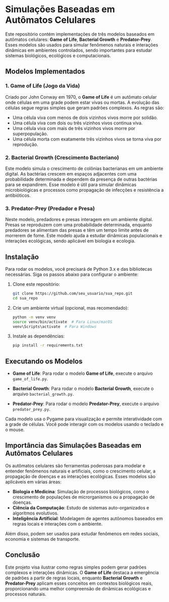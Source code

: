 # Simulações Baseadas em Autômatos Celulares

Este repositório contém implementações de três modelos baseados em autômatos celulares: **Game of Life**, **Bacterial Growth** e **Predator-Prey**. Esses modelos são usados para simular fenômenos naturais e interações dinâmicas em ambientes controlados, sendo importantes para estudar sistemas biológicos, ecológicos e computacionais.

## Modelos Implementados

### 1. **Game of Life** (Jogo da Vida)
Criado por John Conway em 1970, o **Game of Life** é um autômato celular onde células em uma grade podem estar vivas ou mortas. A evolução das células segue regras simples que geram padrões complexos. As regras são:
- Uma célula viva com menos de dois vizinhos vivos morre por solidão.
- Uma célula viva com dois ou três vizinhos vivos continua viva.
- Uma célula viva com mais de três vizinhos vivos morre por superpopulação.
- Uma célula morta com exatamente três vizinhos vivos se torna viva por reprodução.

### 2. **Bacterial Growth** (Crescimento Bacteriano)
Este modelo simula o crescimento de colônias bacterianas em um ambiente digital. As bactérias crescem em espaços adjacentes com uma probabilidade determinada e dependem da presença de outras bactérias para se expandirem. Esse modelo é útil para simular dinâmicas microbiológicas e processos como propagação de infecções e resistência a antibióticos.

### 3. **Predator-Prey** (Predador e Presa)
Neste modelo, predadores e presas interagem em um ambiente digital. Presas se reproduzem com uma probabilidade determinada, enquanto predadores se alimentam das presas e têm um tempo limite antes de morrerem de fome. Este modelo ajuda a estudar dinâmicas populacionais e interações ecológicas, sendo aplicável em biologia e ecologia.

## Instalação

Para rodar os modelos, você precisará de Python 3.x e das bibliotecas necessárias. Siga os passos abaixo para configurar o ambiente:

1. Clone este repositório:
    ```bash
    git clone https://github.com/seu_usuario/sua_repo.git
    cd sua_repo
    ```

2. Crie um ambiente virtual (opcional, mas recomendado):
    ```bash
    python -m venv venv
    source venv/bin/activate  # Para Linux/macOS
    venv\Scripts\activate  # Para Windows
    ```

3. Instale as dependências:
    ```bash
    pip install -r requirements.txt
    ```

## Executando os Modelos

- **Game of Life**: Para rodar o modelo **Game of Life**, execute o arquivo `game_of_life.py`.
  
- **Bacterial Growth**: Para rodar o modelo **Bacterial Growth**, execute o arquivo `bacterial_growth.py`.
  
- **Predator-Prey**: Para rodar o modelo **Predator-Prey**, execute o arquivo `predator_prey.py`.

Cada modelo usa o Pygame para visualização e permite interatividade com a grade de células. Você pode interagir com os modelos usando o teclado e o mouse.

## Importância das Simulações Baseadas em Autômatos Celulares

Os autômatos celulares são ferramentas poderosas para modelar e entender fenômenos naturais e artificiais, como o crescimento celular, a propagação de doenças e as interações ecológicas. Esses modelos são aplicáveis em várias áreas:

- **Biologia e Medicina**: Simulação de processos biológicos, como o crescimento de populações de microrganismos ou a propagação de doenças.
- **Ciência da Computação**: Estudo de sistemas auto-organizados e algoritmos evolutivos.
- **Inteligência Artificial**: Modelagem de agentes autônomos baseados em regras locais e interações com o ambiente.
  
Além disso, podem ser usados para estudar fenômenos em redes sociais, economia e sistemas de transporte.

## Conclusão

Este projeto visa ilustrar como regras simples podem gerar padrões complexos e interações dinâmicas. O **Game of Life** destaca a emergência de padrões a partir de regras locais, enquanto **Bacterial Growth** e **Predator-Prey** aplicam esses conceitos em contextos biológicos reais, proporcionando uma melhor compreensão de dinâmicas ecológicas e processos naturais.


